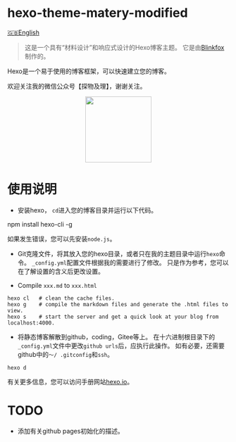# hexo-theme-matery-modified

[🇬🇧English](readme.md)

> 这是一个具有“材料设计”和响应式设计的Hexo博客主题。 它是由[Blinkfox](https://github.com/blinkfox/hexo-theme-matery)制作的。

Hexo是一个易于使用的博客框架，可以快速建立您的博客。

欢迎关注我的微信公众号【探物及理】，谢谢关注。

<div align=center><img src="https://github.com/tolshao/blog_comment/blob/master/themes/hexo-theme-matery/source/medias/contact.jpg?raw=true" height="150" /></div>


# 使用说明

- 安装hexo，
`cd`进入您的博客目录并运行以下代码。

npm install hexo-cli -g

如果发生错误，您可以先安装`node.js`。

- Git克隆文件，将其放入您的hexo目录，或者只在我的主题目录中运行`hexo`命令。
`_config.yml`配置文件根据我的需要进行了修改。
只是作为参考，您可以在了解设置的含义后更改设置。

- Compile `xxx.md` to `xxx.html`

```shell
hexo cl   # clean the cache files.
hexo g    # compile the markdown files and generate the .html files to view.
hexo s    # start the server and get a quick look at your blog from localhost:4000.
```

- 将静态博客解散到github，coding，Gitee等上。
在十六进制根目录下的`_config.yml`文件中更改`github urls`后，应执行此操作。
如有必要，还需要github中的`〜/ .gitconfig`和`ssh`。

```shell
hexo d
```

有关更多信息，您可以访问手册网站[hexo.io](https://hexo.io/zh-cn/docs/)。

# TODO

- 添加有关github pages初始化的描述。
